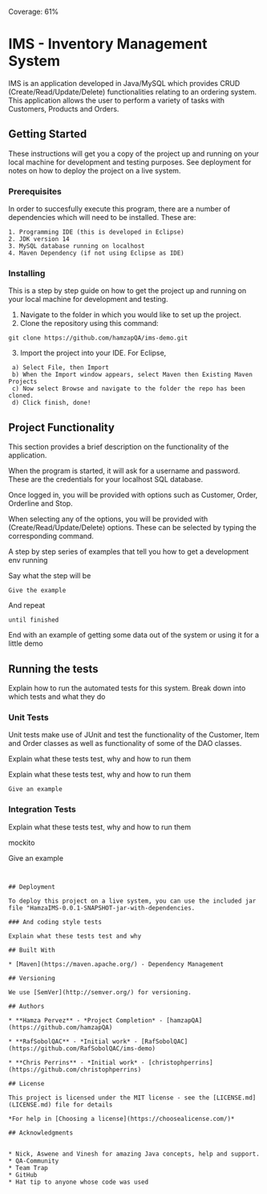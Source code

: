 Coverage: 61%

# IMS - Inventory Management System

IMS is an application developed in Java/MySQL which provides CRUD (Create/Read/Update/Delete) functionalities relating to an ordering system.
This application allows the user to perform a variety of tasks with Customers, Products and Orders.

## Getting Started

These instructions will get you a copy of the project up and running on your local machine for development and testing purposes. See deployment for notes on how to deploy the project on a live system.

### Prerequisites

In order to succesfully execute this program, there are a number of dependencies which will need to be installed. These are:

```
1. Programming IDE (this is developed in Eclipse)
2. JDK version 14
3. MySQL database running on localhost
4. Maven Dependency (if not using Eclipse as IDE)
```

### Installing



This is a step by step guide on how to get the project up and running on your local machine for development and testing. 

1. Navigate to the folder in which you would like to set up the project.
2. Clone the repository using this command:

```
git clone https://github.com/hamzapQA/ims-demo.git
```

3. Import the project into your IDE. For Eclipse, 
```
 a) Select File, then Import
 b) When the Import window appears, select Maven then Existing Maven Projects
 c) Now select Browse and navigate to the folder the repo has been cloned.
 d) Click finish, done!
 ```
 ## Project Functionality
 
 This section provides a brief description on the functionality of the application.
 
 When the program is started, it will ask for a username and password. These are the credentials for your localhost SQL database. 
 
 Once logged in, you will be provided with options such as Customer, Order, Orderline and Stop.
 
 When selecting any of the options, you will be provided with (Create/Read/Update/Delete) options. These can be selected by typing the corresponding command.

A step by step series of examples that tell you how to get a development env running

Say what the step will be

```
Give the example
```

And repeat

```
until finished
```

End with an example of getting some data out of the system or using it for a little demo

## Running the tests

Explain how to run the automated tests for this system. Break down into which tests and what they do

### Unit Tests 

Unit tests make use of JUnit and test the functionality of the  Customer, Item and Order classes as well as functionality of some of the DAO classes. 

Explain what these tests test, why and how to run them

Explain what these tests test, why and how to run them

```
Give an example
```

### Integration Tests 
Explain what these tests test, why and how to run them


mockito

Give an example
```


## Deployment

To deploy this project on a live system, you can use the included jar file "HamzaIMS-0.0.1-SNAPSHOT-jar-with-dependencies.

### And coding style tests

Explain what these tests test and why

## Built With

* [Maven](https://maven.apache.org/) - Dependency Management

## Versioning

We use [SemVer](http://semver.org/) for versioning.

## Authors

* **Hamza Pervez** - *Project Completion* - [hamzapQA](https://github.com/hamzapQA)

* **RafSobolQAC** - *Initial work* - [RafSobolQAC](https://github.com/RafSobolQAC/ims-demo)

* **Chris Perrins** - *Initial work* - [christophperrins](https://github.com/christophperrins)

## License

This project is licensed under the MIT license - see the [LICENSE.md](LICENSE.md) file for details 

*For help in [Choosing a license](https://choosealicense.com/)*

## Acknowledgments


* Nick, Aswene and Vinesh for amazing Java concepts, help and support.
* QA-Community
* Team Trap
* GitHub
* Hat tip to anyone whose code was used
